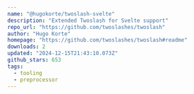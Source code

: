```yaml
---
name: "@hugokorte/twoslash-svelte"
description: "Extended Twoslash for Svelte support"
repo_url: "https://github.com/twoslashes/twoslash"
author: "Hugo Korte"
homepage: "https://github.com/twoslashes/twoslash#readme"
downloads: 2
updated: "2024-12-15T21:43:10.073Z"
github_stars: 653
tags: 
  - tooling
  - preprocessor
---
```

